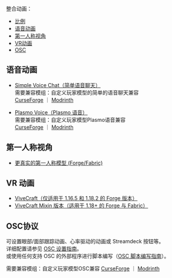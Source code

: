 整合动画：
- [比例](https://github.com/tom5454/CustomPlayerModels/wiki/Scaling)
- [语音动画](#voice-animations)
- [第一人称视角](#first-person-view)
- [VR动画](#vr-animations)
- [OSC](#osc-protocol)


<a name="voice-animations"/>

## 语音动画
- [Simple Voice Chat（简单语音聊天）](https://www.curseforge.com/minecraft/mc-mods/simple-voice-chat)  
需要兼容模组：自定义玩家模型的简单的语音聊天兼容  
[CurseForge](https://www.curseforge.com/minecraft/mc-mods/cpmsvcc) ｜ [Modrinth](https://modrinth.com/mod/cpmsvcc)  

- [Plasmo Voice（Plasmo 语音）](https://www.curseforge.com/minecraft/mc-mods/plasmo-voice)  
需要兼容模组：自定义玩家模型Plasmo语音兼容  
[CurseForge](https://www.curseforge.com/minecraft/mc-mods/cpmpvc) ｜ [Modrinth](https://modrinth.com/mod/cpmpvc)

<a name="first-person-view"/>

## 第一人称视角
- [更真实的第一人称模型 (Forge/Fabric)](https://www.curseforge.com/minecraft/mc-mods/first-person-model)


<a name="vr-animations"/>

## VR 动画
- [ViveCraft（仅适用于 1.16.5 和 1.18.2 的 Forge 版本）](https://www.vivecraft.org/)
- [ViveCraft Mixin 版本（适用于 1.18+ 的 Forge 与 Fabric）](https://www.curseforge.com/minecraft/mc-mods/vivecraft)


<a name="osc-protocol"/>

## OSC协议
可设置眼部/面部跟踪动画、心率驱动的动画或 Streamdeck 按钮等。  
详细配置请参见 [OSC 设置指南](https://github.com/tom5454/CustomPlayerModels/wiki/OSC-Setup)。  
或使用任何支持 OSC 的外部程序进行脚本编写（[OSC 脚本编写指南](https://github.com/tom5454/CustomPlayerModels/wiki/OSC-Setup#scripting)）。  

需要兼容模组：自定义玩家模型OSC兼容
[CurseForge](https://www.curseforge.com/minecraft/mc-mods/cpmoscc) ｜ [Modrinth](https://modrinth.com/mod/cpmoscc)
